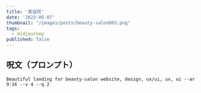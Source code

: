 ```yaml
---
title: '美容院'
date: '2023-05-07'
thumbnail: "/images/posts/beauty-salon003.png"
tags:
  - midjourney
published: false
---
```


## 呪文（プロンプト）
```
Beautiful landing for beauty-salon website, design, ux/ui, ux, ui --ar 9:16 --v 4 --q 2
```